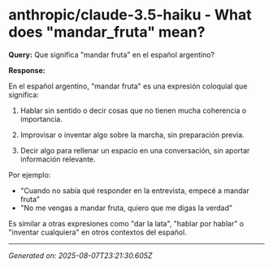 # anthropic/claude-3.5-haiku - What does "mandar_fruta" mean?

**Query:** Que significa "mandar fruta" en el español argentino?



**Response:**

En el español argentino, "mandar fruta" es una expresión coloquial que significa:

1. Hablar sin sentido o decir cosas que no tienen mucha coherencia o importancia.

2. Improvisar o inventar algo sobre la marcha, sin preparación previa.

3. Decir algo para rellenar un espacio en una conversación, sin aportar información relevante.

Por ejemplo:
- "Cuando no sabía qué responder en la entrevista, empecé a mandar fruta"
- "No me vengas a mandar fruta, quiero que me digas la verdad"

Es similar a otras expresiones como "dar la lata", "hablar por hablar" o "inventar cualquiera" en otros contextos del español.

---
*Generated on: 2025-08-07T23:21:30.605Z*
